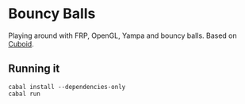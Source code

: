 Bouncy Balls
============

Playing around with FRP, OpenGL, Yampa and bouncy balls. Based on
[Cuboid](https://github.com/pedromartins/cuboid).

## Running it

```
cabal install --dependencies-only
cabal run
```
